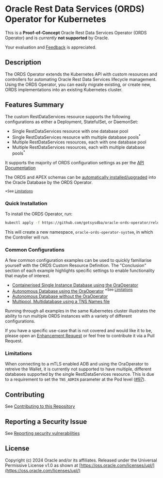 # Oracle Rest Data Services (ORDS) Operator for Kubernetes

This is a **Proof-of-Concept** Oracle Rest Data Services Operator (ORDS Operator) and is *currently* **not supported** by Oracle.

Your evaluation and [Feedback](issues/new?labels=feedback&title=New+Feedback) is appreciated.

## Description

The ORDS Operator extends the Kubernetes API with custom resources and controllers for automating Oracle Rest Data
Services lifecycle management.  Using the ORDS Operator, you can easily migrate existing, or create new, ORDS implementations
into an existing Kubernetes cluster.

## Features Summary

The custom RestDataServices resource supports the following configurations as either a Deployment, StatefulSet, or DaemonSet:

* Single RestDataServices resource with one database pool
* Single RestDataServices resource with multiple database pools<sup>*</sup>
* Multiple RestDataServices resources, each with one database pool
* Multiple RestDataServices resources, each with multiple database pools<sup>*</sup>

It supports the majority of ORDS configuration settings as per the [API Documentation](docs/api.md)

The ORDS and APEX schemas can be [automatically installed/upgraded](docs/autoupgrade.md) into the Oracle Database by the ORDS Operator.

<sup>*See [Limitations](#limitations)</sup>

### Quick Installation

To install the ORDS Operator, run:

```bash
kubectl apply -f https://github.com/gotsysdba/oracle-ords-operator/releases/latest/download/oracle-ords-operator.yaml
```

This will create a new namespace, `oracle-ords-operator-system`, in which the Controller will run.

### Common Configurations

A few common configuration examples can be used to quickly familiarise yourself with the ORDS Custom Resource Definition.
The "Conclusion" section of each example highlights specific settings to enable functionality that maybe of interest.

* [Containerised Single Instance Database using the OraOperator](docs/examples/sidb_container.md)
* [Autonomous Database using the OraOperator](docs/examples/adb_oraoper.md) <sup>*See [Limitations](#limitations)</sup>
* [Autonomous Database without the OraOperator](docs/examples/adb.md)
* [Multipool, Multidatabase using a TNS Names file](docs/example/multi_pool.md)

Running through all examples in the same Kubernetes cluster illustrates the ability to run multiple ORDS instances with a variety of different configurations.

If you have a specific use-case that is not covered and would like it to be, please open an [Enhancement Request](issues/new?labels=enhancement) or feel free to contribute it via a Pull Request.

### Limitations

When connecting to a mTLS enabled ADB and using the OraOperator to retreive the Wallet, it is currently not supported to have multiple, different databases supported by the single RestDataServices resource.  This is due to a requirement to set the `TNS_ADMIN` parameter at the Pod level ([#97](https://github.com/oracle/oracle-database-operator/issues/97)).

## Contributing
See [Contributing to this Repository](./CONTRIBUTING.md)

## Reporting a Security Issue

See [Reporting security vulnerabilities](./SECURITY.md)

## License

Copyright (c) 2024 Oracle and/or its affiliates.
Released under the Universal Permissive License v1.0 as shown at [https://oss.oracle.com/licenses/upl/](https://oss.oracle.com/licenses/upl/)
